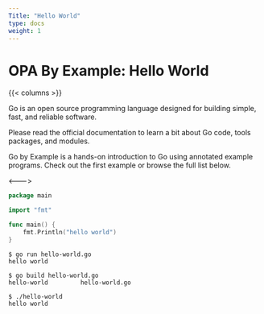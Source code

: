 ```yaml
---
Title: "Hello World"
type: docs
weight: 1
---
```


# OPA By Example: Hello World

{{< columns >}}



Go is an open source programming language designed for building simple, fast, and reliable software.

Please read the official documentation to learn a bit about Go code, tools packages, and modules.

Go by Example is a hands-on introduction to Go using annotated example programs. Check out the first example or browse the full list below.

<--->

```go
package main

import "fmt"

func main() {
    fmt.Println("hello world")
}

```
```
$ go run hello-world.go
hello world

$ go build hello-world.go
hello-world         hello-world.go

$ ./hello-world
hello world

```


